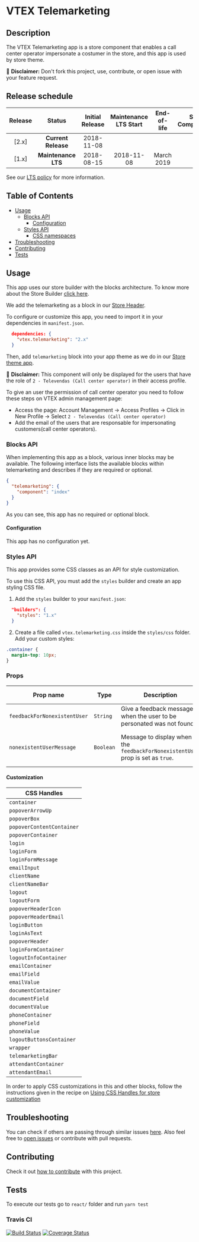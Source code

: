 # VTEX Telemarketing

## Description

The VTEX Telemarketing app is a store component that enables a call center operator impersonate a costumer in the store, and this app is used by store theme.

:loudspeaker: **Disclaimer:** Don't fork this project, use, contribute, or open issue with your feature request.

## Release schedule

| Release |       Status        | Initial Release | Maintenance LTS Start | End-of-life | Store Compatibility |
| :-----: | :-----------------: | :-------------: | :-------------------: | :---------: | :-----------------: |
|  [2.x]  | **Current Release** |   2018-11-08    |                       |             |         2.x         |
|  [1.x]  | **Maintenance LTS** |   2018-08-15    |      2018-11-08       | March 2019  |         1.x         |

See our [LTS policy](https://github.com/vtex-apps/awesome-io#lts-policy) for more information.

## Table of Contents

- [Usage](#usage)
  - [Blocks API](#blocks-api)
    - [Configuration](#configuration)
  - [Styles API](#styles-api)
    - [CSS namespaces](#css-namespaces)
- [Troubleshooting](#troubleshooting)
- [Contributing](#contributing)
- [Tests](#tests)

## Usage

This app uses our store builder with the blocks architecture. To know more about the Store Builder [click here](https://help.vtex.com/en/tutorial/understanding-storebuilder-and-stylesbuilder#structuring-and-configuring-our-store-with-object-object).

We add the telemarketing as a block in our [Store Header](https://github.com/vtex-apps/store-header/blob/master/store/interfaces.json).

To configure or customize this app, you need to import it in your dependencies in `manifest.json`.

```json
  dependencies: {
    "vtex.telemarketing": "2.x"
  }
```

Then, add `telemarketing` block into your app theme as we do in our [Store theme app](https://github.com/vtex-apps/store-theme/blob/master/store/blocks.json).

:loudspeaker: **Disclaimer:** This component will only be displayed for the users that have the role of `2 - Televendas (Call center operator)` in their access profile.

To give an user the permission of call center operator you need to follow these steps on VTEX admin management page:

- Access the page: Account Management -> Access Profiles -> Click in New Profile -> Select `2 - Televendas (Call center operator)`
- Add the email of the users that are responsable for impersonating customers(call center operators).

### Blocks API

When implementing this app as a block, various inner blocks may be available. The following interface lists the available blocks within telemarketing and describes if they are required or optional.

```json
{
  "telemarketing": {
    "component": "index"
  }
}
```

As you can see, this app has no required or optional block.

#### Configuration

This app has no configuration yet.

### Styles API

This app provides some CSS classes as an API for style customization.

To use this CSS API, you must add the `styles` builder and create an app styling CSS file.

1. Add the `styles` builder to your `manifest.json`:

```json
  "builders": {
    "styles": "1.x"
  }
```

2. Create a file called `vtex.telemarketing.css` inside the `styles/css` folder. Add your custom styles:

```css
.container {
  margin-top: 10px;
}
```

### Props

| Prop name                   | Type                              | Description                                                                                                             | Default value                                   |
| --------------------------  | --------------------------------- | ----------------------------------------------------------------------------------------------------------------------- | ----------------------------------------------- |
| `feedbackForNonexistentUser`| `String`                          | Give a feedback message when the user to be personated was not found.                                                   | `false`                                         |
| `nonexistentUserMessage`    | `Boolean`                         | Message to display when the `feedbackForNonexistentUser` prop is set as `true`.                                         | `"There are no users with this email"`          |


#### Customization

| CSS Handles               |
| ------------------------- |
| `container`               |
| `popoverArrowUp`          |
| `popoverBox`              |
| `popoverContentContainer` |
| `popoverContainer`        |
| `login`                   |
| `loginForm`               |
| `loginFormMessage`        |
| `emailInput`              |
| `clientName`              |
| `clientNameBar`           |
| `logout`                  |
| `logoutForm`              |
| `popoverHeaderIcon`       |
| `popoverHeaderEmail`      |
| `loginButton`             |
| `loginAsText`             |
| `popoverHeader`           | 
| `loginFormContainer`      | 
| `logoutInfoContainer`     |
| `emailContainer`          |
| `emailField`              |
| `emailValue`              |
| `documentContainer`       |
| `documentField`           |
| `documentValue`           |
| `phoneContainer`          |
| `phoneField`              |
| `phoneValue`              |
| `logoutButtonsContainer`  |
| `wrapper`                 |
| `telemarketingBar`        |
| `attendantContainer`      |
| `attendantEmail`          |

In order to apply CSS customizations in this and other blocks, follow the instructions given in the recipe on [Using CSS Handles for store customization](https://vtex.io/docs/recipes/style/using-css-handles-for-store-customization)

## Troubleshooting

You can check if others are passing through similar issues [here](https://github.com/vtex-apps/telemarketing/issues). Also feel free to [open issues](https://github.com/vtex-apps/telemarketing/issues/new) or contribute with pull requests.

## Contributing

Check it out [how to contribute](https://github.com/vtex-apps/awesome-io#contributing) with this project. 

## Tests

To execute our tests go to `react/` folder and run `yarn test`

### Travis CI

[![Build Status](https://travis-ci.org/vtex-apps/telemarketing.svg?branch=master)](https://travis-ci.org/vtex-apps/telemarketing)
[![Coverage Status](https://coveralls.io/repos/github/vtex-apps/telemarketing/badge.svg?branch=master)](https://coveralls.io/github/vtex-apps/telemarketing?branch=master)
